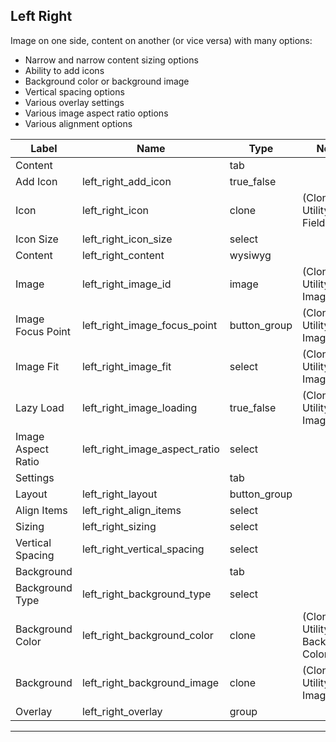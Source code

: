 ## Left Right
Image on one side, content on another (or vice versa) with many options:
- Narrow and narrow content sizing options
- Ability to add icons
- Background color or background image
- Vertical spacing options
- Various overlay settings
- Various image aspect ratio options
- Various alignment options

<table class="ll-fields-table">
  <thead>
    <th>Label</th>
    <th>Name</th>
    <th>Type</th>
    <th>Notes</th>
  </thead>
  <tbody>
        <tr>
          <td>Content</td>
          <td></td>
          <td>tab</td>
          <td></td>
        </tr>
        <tr>
          <td>Add Icon</td>
          <td>left_right_add_icon</td>
          <td>true_false</td>
          <td></td>
        </tr>
                <tr>
                  <td>Icon</td>
                  <td>left_right_icon</td>
                  <td>clone</td>
                  <td> (Clone of Utility : Icon Field)</td>
                </tr>
        <tr>
          <td>Icon Size</td>
          <td>left_right_icon_size</td>
          <td>select</td>
          <td></td>
        </tr>
        <tr>
          <td>Content</td>
          <td>left_right_content</td>
          <td>wysiwyg</td>
          <td></td>
        </tr>
                    <tr>
                      <td>Image</td>
                      <td>left_right_image_id</td>
                      <td>image</td>
                      <td> (Clone of Utility : Image)</td>
                    </tr>
                    <tr>
                      <td>Image Focus Point</td>
                      <td>left_right_image_focus_point</td>
                      <td>button_group</td>
                      <td> (Clone of Utility : Image)</td>
                    </tr>
                    <tr>
                      <td>Image Fit</td>
                      <td>left_right_image_fit</td>
                      <td>select</td>
                      <td> (Clone of Utility : Image)</td>
                    </tr>
                    <tr>
                      <td>Lazy Load</td>
                      <td>left_right_image_loading</td>
                      <td>true_false</td>
                      <td> (Clone of Utility : Image)</td>
                    </tr>
        <tr>
          <td>Image Aspect Ratio</td>
          <td>left_right_image_aspect_ratio</td>
          <td>select</td>
          <td></td>
        </tr>
        <tr>
          <td>Settings</td>
          <td></td>
          <td>tab</td>
          <td></td>
        </tr>
        <tr>
          <td>Layout</td>
          <td>left_right_layout</td>
          <td>button_group</td>
          <td></td>
        </tr>
        <tr>
          <td>Align Items</td>
          <td>left_right_align_items</td>
          <td>select</td>
          <td></td>
        </tr>
        <tr>
          <td>Sizing</td>
          <td>left_right_sizing</td>
          <td>select</td>
          <td></td>
        </tr>
        <tr>
          <td>Vertical Spacing</td>
          <td>left_right_vertical_spacing</td>
          <td>select</td>
          <td></td>
        </tr>
        <tr>
          <td>Background</td>
          <td></td>
          <td>tab</td>
          <td></td>
        </tr>
        <tr>
          <td>Background Type</td>
          <td>left_right_background_type</td>
          <td>select</td>
          <td></td>
        </tr>
                <tr>
                  <td>Background Color</td>
                  <td>left_right_background_color</td>
                  <td>clone</td>
                  <td> (Clone of Utility : Background Color)</td>
                </tr>
                <tr>
                  <td>Background</td>
                  <td>left_right_background_image</td>
                  <td>clone</td>
                  <td> (Clone of Utility : Image)</td>
                </tr>
        <tr>
          <td>Overlay</td>
          <td>left_right_overlay</td>
          <td>group</td>
          <td></td>
        </tr>
  </tbody>
</table>

***